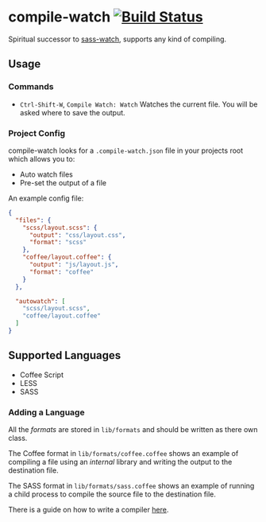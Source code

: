 # compile-watch [![Build Status](https://travis-ci.org/Arcath/compile-watch.svg)](https://travis-ci.org/Arcath/compile-watch)

Spiritual successor to [sass-watch], supports any kind of compiling.

## Usage

### Commands

- `Ctrl-Shift-W`, `Compile Watch: Watch` Watches the current file. You will be asked where to save the output.

### Project Config

compile-watch looks for a `.compile-watch.json` file in your projects root which allows you to:

 - Auto watch files
 - Pre-set the output of a file

An example config file:

```json
{
  "files": {
    "scss/layout.scss": {
      "output": "css/layout.css",
      "format": "scss"
    },
    "coffee/layout.coffee": {
      "output": "js/layout.js",
      "format": "coffee"
    }
  },

  "autowatch": [
    "scss/layout.scss",
    "coffee/layout.coffee"
  ]
}
```

## Supported Languages

 - Coffee Script
 - LESS
 - SASS

### Adding a Language

All the _formats_ are stored in `lib/formats` and should be written as there own class.

The Coffee format in `lib/formats/coffee.coffee` shows an example of compiling a file using an _internal_ library and writing the output to the destination file.

The SASS format in `lib/formats/sass.coffee` shows an example of running a child process to compile the source file to the destination file.

There is a guide on how to write a compiler [here](http://arcath.net/2015/04/27/creating-the-less-compiler-for-compile-watch.html).

[sass-watch]: https://github.com/Arcath/sass-watch
